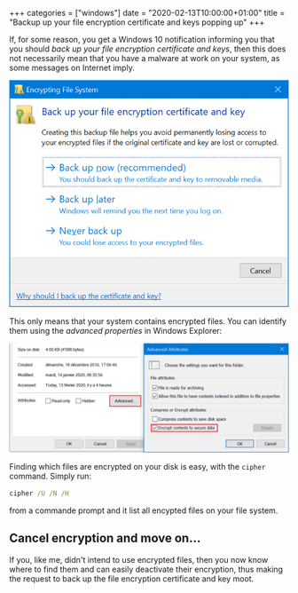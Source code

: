 +++
categories = ["windows"]
date = "2020-02-13T10:00:00+01:00"
title = "Backup up your file encryption certificate and keys popping up"
+++

If, for some reason, you get a Windows 10 notification informing you that you should _back up your file encryption certificate and keys_, then this does not necessarily mean that you have a malware at work on your system, as some messages on Internet imply.

![Back up your file encryption certificate and key](back-up-your-file-encryption-certificate-and-key.png)

This only means that your system contains encrypted files. You can identify them using the _advanced properties_ in Windows Explorer:

![Encrypt contents to secure data](encrypt-contents-to-secure-data.png)

Finding which files are encrypted on your disk is easy, with the `cipher` command. Simply run:

```bat
cipher /U /N /H
```

from a commande prompt and it list all encypted files on your file system.

## Cancel encryption and move on...

If you, like me, didn't intend to use encrypted files, then you now know where to find them and can easily deactivate their encryption, thus making the request to back up the file encryption certificate and key moot.
